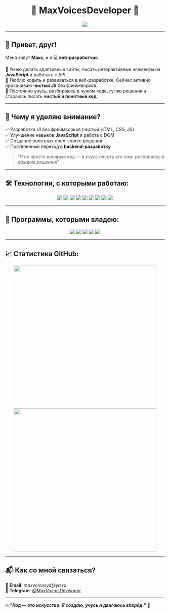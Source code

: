 <h1 align="center">🚀 MaxVoicesDeveloper 🚀</h1>

<p align="center">
  <img src="https://i.gifer.com/TSiV.gif">
</p>

---

## 👋 Привет, друг!

Меня зовут **Макс**, и я 💻 **веб-разработчик**.  

🔹 Умею делать адаптивные сайты, писать интерактивные элементы на **JavaScript** и работать с API.  
🔹 Люблю кодить и развиваться в веб-разработке. Сейчас активно прокачиваю **чистый JS** без фреймворков.  
🔹 Постоянно учусь, разбираюсь в чужом коде, гуглю решения и стараюсь писать **чистый и понятный код**.  

---

## 🚀 Чему я уделяю внимание?
✅ Разработка UI без фреймворков (чистый HTML, CSS, JS)  
✅ Улучшение навыков **JavaScript** и работа с DOM  
✅ Создание полезных open-source решений  
✅ Постепенный переход в **backend-разработку**  

> "_Я не просто копирую код — я учусь писать его сам, разбираясь в каждом решении!_"  

---

## 🛠️ Технологии, с которыми работаю:

<p align="center">
  <img src="https://img.shields.io/badge/HTML5-%23E34F26.svg?style=for-the-badge&logo=html5&logoColor=white">
  <img src="https://img.shields.io/badge/CSS3-%231572B6.svg?style=for-the-badge&logo=css3&logoColor=white">
  <img src="https://img.shields.io/badge/JavaScript-%23F7DF1E.svg?style=for-the-badge&logo=javascript&logoColor=black">
  <img src="https://img.shields.io/badge/PHP-%23777BB4.svg?style=for-the-badge&logo=php&logoColor=white">
  <img src="https://img.shields.io/badge/MySQL-%234479A1.svg?style=for-the-badge&logo=mysql&logoColor=white">
  <img src="https://img.shields.io/badge/Python-%233776AB.svg?style=for-the-badge&logo=python&logoColor=white">
  <img src="https://img.shields.io/badge/Bitrix-%23FF0000.svg?style=for-the-badge&logo=bitrix&logoColor=white">
  <img src="https://img.shields.io/badge/Git-%23F05033.svg?style=for-the-badge&logo=git&logoColor=white">
  <img src="https://img.shields.io/badge/GitHub-%23121011.svg?style=for-the-badge&logo=github&logoColor=white">
</p>

---

## 🎨 Программы, которыми владею:

<p align="center">
  <img src="https://img.shields.io/badge/Adobe_Photoshop-%230078FF.svg?style=for-the-badge&logo=adobephotoshop&logoColor=white">
  <img src="https://img.shields.io/badge/Figma-%23F24E1E.svg?style=for-the-badge&logo=figma&logoColor=white">
  <img src="https://img.shields.io/badge/Adobe_Illustrator-%23FF9A00.svg?style=for-the-badge&logo=adobeillustrator&logoColor=white">
  <img src="https://img.shields.io/badge/Blender-%23F5792A.svg?style=for-the-badge&logo=blender&logoColor=white">
  <img src="https://img.shields.io/badge/Sony_Vegas_Pro-%23008AFF.svg?style=for-the-badge&logo=sony&logoColor=white">
</p>

---

## 📈 Статистика GitHub:
<p align="center">
  <img src="https://github-readme-stats.vercel.app/api?username=MaxVoicesDeveloper&show_icons=true&theme=radical" width="450px">
  <img src="https://github-readme-streak-stats.herokuapp.com/?user=MaxVoicesDeveloper&theme=radical" width="450px">
</p>

---

## 📬 Как со мной связаться?
📧 **Email**: _maxvoicesyd@ya.ru_  
🔗 **Telegram**: [_@MaxVoicesDeveloper_](https://t.me/https://t.me/MaxVoicesDeveloper)  

---

🔥 **_"Код — это искусство. Я создаю, учусь и двигаюсь вперёд."_** 🚀
